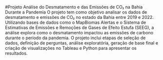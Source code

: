 #Projeto Análise do Desmatamento e das Emissões de CO₂ na Bahia Durante a Pandemia
O projeto tem como objetivo analisar os dados de desmatamento e emissões de CO₂ no estado da Bahia entre 2019 e 2022. 
Utilizando bases de dados como o MapBiomas Alertas e o Sistema de Estimativas de Emissões e Remoções de Gases de Efeito Estufa (SEEG), a análise explora como o desmatamento impactou as emissões de carbono durante o período da pandemia. 
O projeto inclui etapas de seleção de dados, definição de perguntas, análise exploratória, geração de base final e criação de visualizações no Tableau e Python para apresentar os resultados.
